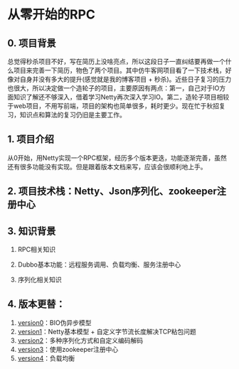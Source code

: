 # 从零开始的RPC
## 0. 项目背景
总觉得秒杀项目不好，写在简历上没啥亮点，所以这段日子一直纠结要再做一个什么项目来完善一下简历，物色了两个项目。其中仿牛客网项目看了一下技术栈，好像对自身并没有多大的提升(感觉就是我的博客项目 + 秒杀)。近些日子复习的压力也很大，所以决定做一个造轮子的项目，主要原因有两点：第一，自己对于IO方面知识了解还不够深入，借着学习Netty再次深入学习IO。第二，造轮子项目相较于web项目，不用写前端，项目的架构也简单很多，耗时更少。现在忙于秋招复习，知识点和算法的复习仍旧是主要工作。

## 1. 项目介绍
从0开始，用Netty实现一个RPC框架，经历多个版本更迭，功能逐渐完善，虽然还有很多功能没有实现。但是跟着版本文档来写，应该会很顺利地上手。

## 2. 项目技术栈：Netty、Json序列化、zookeeper注册中心

## 3. 知识背景
1. RPC相关知识

2. Dubbo基本功能：远程服务调用、负载均衡、服务注册中心

3. 序列化相关知识
  
## 4. 版本更替：
1. [version0](https://github.com/ks-39/MyRPC/blob/master/RPC_Version0%E2%80%94%E2%80%94BIO%E4%BC%AA%E5%BC%82%E6%AD%A5%E6%A8%A1%E5%9E%8B.md)：BIO伪异步模型
2. [version1](https://github.com/ks-39/MyRPC/blob/master/RPC_Version1%E2%80%94%E2%80%94%E4%BD%BF%E7%94%A8Netty%E6%A1%86%E6%9E%B6%E8%A7%A3%E5%86%B3TCP%E7%B2%98%E5%8C%85.md)：Netty基本模型 + 自定义字节流长度解决TCP粘包问题
3. [version2](https://github.com/ks-39/MyRPC/blob/master/RPC_Version2%E2%80%94%E2%80%94%E5%A4%9A%E7%A7%8D%E5%BA%8F%E5%88%97%E5%8C%96%E6%96%B9%E5%BC%8F%E5%92%8C%E8%87%AA%E5%AE%9A%E4%B9%89%E7%BC%96%E7%A0%81%E8%A7%A3%E7%A0%81.md)：多种序列化方式和自定义编码解码
4. [version3](https://github.com/ks-39/MyRPC/blob/master/RPC_Version3%E2%80%94%E2%80%94%E4%BD%BF%E7%94%A8zookeeper%E6%B3%A8%E5%86%8C%E4%B8%AD%E5%BF%83.md)：使用zookeeper注册中心
5. [version4](https://github.com/ks-39/MyRPC/blob/master/RPC_Version4%E2%80%94%E2%80%94%E8%B4%9F%E8%BD%BD%E5%9D%87%E8%A1%A1.md)：负载均衡
